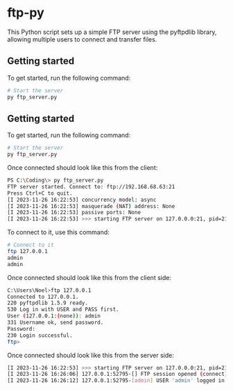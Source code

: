 # ftp-py
This Python script sets up a simple FTP server using the pyftpdlib library, allowing multiple users to connect and transfer files.

## Getting started
To get started, run the following command: 

```bash
# Start the server
py ftp_server.py
```

## Getting started
To get started, run the following command:

```bash
# Start the server
py ftp_server.py
```

Once connected should look like this from the client:

```bash
PS C:\Coding\> py ftp_server.py
FTP server started. Connect to: ftp://192.168.68.63:21
Press Ctrl+C to quit.
[I 2023-11-26 16:22:53] concurrency model: async
[I 2023-11-26 16:22:53] masquerade (NAT) address: None
[I 2023-11-26 16:22:53] passive ports: None
[I 2023-11-26 16:22:53] >>> starting FTP server on 127.0.0.0:21, pid=21604 <<<
```

To connect to it, use this command:

```bash
# Connect to it
ftp 127.0.0.1
admin
admin
```

Once connected should look like this from the client side:

```bash
C:\Users\Noel>ftp 127.0.0.1
Connected to 127.0.0.1.
220 pyftpdlib 1.5.9 ready.
530 Log in with USER and PASS first.
User (127.0.0.1:(none)): admin
331 Username ok, send password.
Password:
230 Login successful.
ftp>
```

Once connected should look like this from the server side:

```bash
[I 2023-11-26 16:22:53] >>> starting FTP server on 127.0.0.0:21, pid=21604 <<<
[I 2023-11-26 16:26:06] 127.0.0.1:52795-[] FTP session opened (connect)
[I 2023-11-26 16:26:12] 127.0.0.1:52795-[admin] USER 'admin' logged in.
```